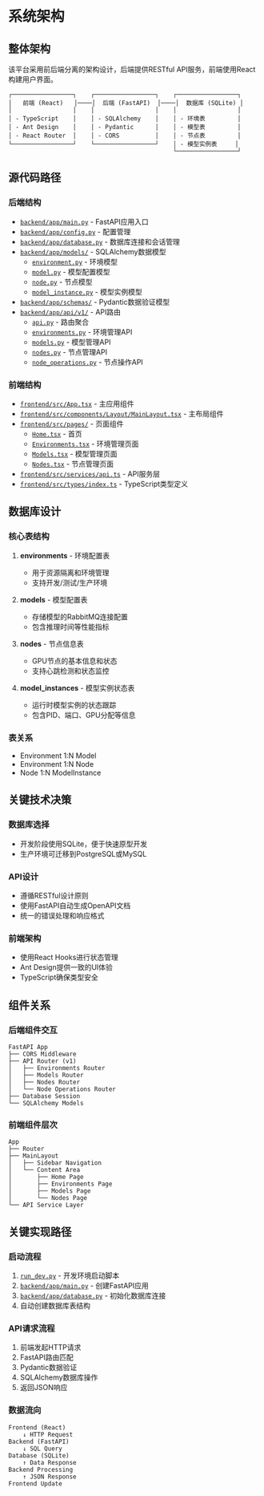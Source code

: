 # 系统架构

## 整体架构
该平台采用前后端分离的架构设计，后端提供RESTful API服务，前端使用React构建用户界面。

```
┌─────────────────┐    ┌─────────────────┐    ┌─────────────────┐
│   前端 (React)   │────│  后端 (FastAPI)  │────│  数据库 (SQLite) │
│                 │    │                 │    │                 │
│ - TypeScript    │    │ - SQLAlchemy    │    │ - 环境表         │
│ - Ant Design    │    │ - Pydantic      │    │ - 模型表         │
│ - React Router  │    │ - CORS          │    │ - 节点表         │
└─────────────────┘    └─────────────────┘    │ - 模型实例表     │
                                              └─────────────────┘
```

## 源代码路径

### 后端结构
- [`backend/app/main.py`](backend/app/main.py) - FastAPI应用入口
- [`backend/app/config.py`](backend/app/config.py) - 配置管理
- [`backend/app/database.py`](backend/app/database.py) - 数据库连接和会话管理
- [`backend/app/models/`](backend/app/models/) - SQLAlchemy数据模型
  - [`environment.py`](backend/app/models/environment.py) - 环境模型
  - [`model.py`](backend/app/models/model.py) - 模型配置模型
  - [`node.py`](backend/app/models/node.py) - 节点模型
  - [`model_instance.py`](backend/app/models/model_instance.py) - 模型实例模型
- [`backend/app/schemas/`](backend/app/schemas/) - Pydantic数据验证模型
- [`backend/app/api/v1/`](backend/app/api/v1/) - API路由
  - [`api.py`](backend/app/api/v1/api.py) - 路由聚合
  - [`environments.py`](backend/app/api/v1/environments.py) - 环境管理API
  - [`models.py`](backend/app/api/v1/models.py) - 模型管理API
  - [`nodes.py`](backend/app/api/v1/nodes.py) - 节点管理API
  - [`node_operations.py`](backend/app/api/v1/node_operations.py) - 节点操作API

### 前端结构
- [`frontend/src/App.tsx`](frontend/src/App.tsx) - 主应用组件
- [`frontend/src/components/Layout/MainLayout.tsx`](frontend/src/components/Layout/MainLayout.tsx) - 主布局组件
- [`frontend/src/pages/`](frontend/src/pages/) - 页面组件
  - [`Home.tsx`](frontend/src/pages/Home.tsx) - 首页
  - [`Environments.tsx`](frontend/src/pages/Environments.tsx) - 环境管理页面
  - [`Models.tsx`](frontend/src/pages/Models.tsx) - 模型管理页面
  - [`Nodes.tsx`](frontend/src/pages/Nodes.tsx) - 节点管理页面
- [`frontend/src/services/api.ts`](frontend/src/services/api.ts) - API服务层
- [`frontend/src/types/index.ts`](frontend/src/types/index.ts) - TypeScript类型定义

## 数据库设计

### 核心表结构
1. **environments** - 环境配置表
   - 用于资源隔离和环境管理
   - 支持开发/测试/生产环境

2. **models** - 模型配置表
   - 存储模型的RabbitMQ连接配置
   - 包含推理时间等性能指标

3. **nodes** - 节点信息表
   - GPU节点的基本信息和状态
   - 支持心跳检测和状态监控

4. **model_instances** - 模型实例状态表
   - 运行时模型实例的状态跟踪
   - 包含PID、端口、GPU分配等信息

### 表关系
- Environment 1:N Model
- Environment 1:N Node
- Node 1:N ModelInstance

## 关键技术决策

### 数据库选择
- 开发阶段使用SQLite，便于快速原型开发
- 生产环境可迁移到PostgreSQL或MySQL

### API设计
- 遵循RESTful设计原则
- 使用FastAPI自动生成OpenAPI文档
- 统一的错误处理和响应格式

### 前端架构
- 使用React Hooks进行状态管理
- Ant Design提供一致的UI体验
- TypeScript确保类型安全

## 组件关系

### 后端组件交互
```
FastAPI App
├── CORS Middleware
├── API Router (v1)
│   ├── Environments Router
│   ├── Models Router
│   ├── Nodes Router
│   └── Node Operations Router
├── Database Session
└── SQLAlchemy Models
```

### 前端组件层次
```
App
├── Router
├── MainLayout
│   ├── Sidebar Navigation
│   └── Content Area
│       ├── Home Page
│       ├── Environments Page
│       ├── Models Page
│       └── Nodes Page
└── API Service Layer
```

## 关键实现路径

### 启动流程
1. [`run_dev.py`](run_dev.py) - 开发环境启动脚本
2. [`backend/app/main.py`](backend/app/main.py) - 创建FastAPI应用
3. [`backend/app/database.py`](backend/app/database.py) - 初始化数据库连接
4. 自动创建数据库表结构

### API请求流程
1. 前端发起HTTP请求
2. FastAPI路由匹配
3. Pydantic数据验证
4. SQLAlchemy数据库操作
5. 返回JSON响应

### 数据流向
```
Frontend (React) 
    ↓ HTTP Request
Backend (FastAPI)
    ↓ SQL Query
Database (SQLite)
    ↑ Data Response
Backend Processing
    ↑ JSON Response
Frontend Update